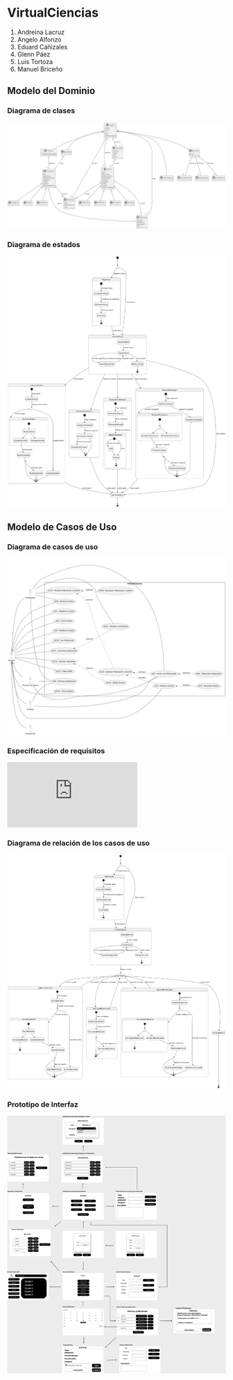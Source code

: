 # VirtualCiencias

1. Andreina Lacruz
2. Angelo Alfonzo
3. Eduard Cañizales
4. Glenn Páez
5. Luis Tortoza
6. Manuel Briceño

## Modelo del Dominio

### Diagrama de clases

![Diagrama de clases](https://github.com/Andreinalcm/Proyecto_de_inge_grupo4/blob/08c690db2ec8c6531892bcbe884d72a52db7cb4d/docs/scenariosView/ModeloDedominio/diagrama_de_clases.jpg)

### Diagrama de estados

![Diagrama de estados](https://github.com/Andreinalcm/Proyecto_de_inge_grupo4/blob/08c690db2ec8c6531892bcbe884d72a52db7cb4d/docs/scenariosView/ModeloDedominio/diagramaDeEstado.jpg)

## Modelo de Casos de Uso

### Diagrama de casos de uso

![Diagrama de casos de uso](https://github.com/Andreinalcm/Proyecto_de_inge_grupo4/blob/4def01a5c68bcc08acdbd3900856784e96c36145/docs/scenariosView/DisciplinaDeRequisitos/diagramaDeCasosDeUso.png)

### Especificación de requisitos

![Especificación de requisitos](https://github.com/Andreinalcm/Proyecto_de_inge_grupo4/blob/26eccfe3e74f8fd6f445a6967f7c10b883dcbf6b/docs/scenariosView/DisciplinaDeRequisitos/especificacionDeRequisitos.pdf)

### Diagrama de relación de los casos de uso

![Relacion moderador](https://github.com/Andreinalcm/Proyecto_de_inge_grupo4/blob/08c690db2ec8c6531892bcbe884d72a52db7cb4d/docs/scenariosView/DisciplinaDeRequisitos/diagramaDeEstadoDeRelacion.png)

### Prototipo de Interfaz

![Prototipo de Interfaz](https://github.com/Andreinalcm/Proyecto_de_inge_grupo4/blob/4def01a5c68bcc08acdbd3900856784e96c36145/docs/scenariosView/DisciplinaDeRequisitos/Prototipo_de_interfaz.png)
